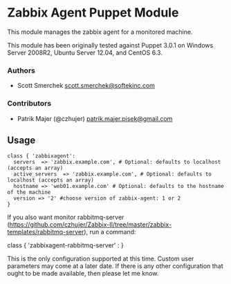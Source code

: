 # Zabbix Agent Puppet Module
This module manages the zabbix agent for a monitored machine.

This module has been originally tested against Puppet 3.0.1 on Windows Server 2008R2, Ubuntu Server 12.04, and CentOS 6.3.

### Authors
* Scott Smerchek <scott.smerchek@softekinc.com>

### Contributors

* Patrik Majer (@czhujer) <patrik.majer.pisek@gmail.com>    
    
## Usage

```puppet
class { 'zabbixagent':
  servers  => 'zabbix.example.com', # Optional: defaults to localhost (accepts an array)
  active_servers  => 'zabbix.example.com', # Optional: defaults to localhost (accepts an array)
  hostname => 'web01.example.com' # Optional: defaults to the hostname of the machine
  version => '2' #choose version of zabbix-agent: 1 or 2
}
```


If you also want monitor rabbitmq-server (https://github.com/czhujer/Zabbix-II/tree/master/zabbix-templates/rabbitmq-server), run a command:

class { 'zabbixagent-rabbitmq-server' : }


This is the only configuration supported at this time. Custom user parameters may
come at a later date. If there is any other configuration that ought to be made available,
then please let me know.